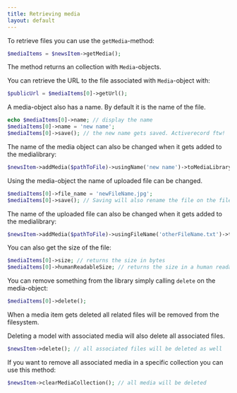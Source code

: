 ```yaml
---
title: Retrieving media
layout: default
---
```


To retrieve files you can use the ```getMedia```-method:

```php
$mediaItems = $newsItem->getMedia();
```

The method returns an collection with `Media`-objects.

You can retrieve the URL to the file associated with `Media`-object with:

```php
$publicUrl = $mediaItems[0]->getUrl();
```

A media-object also has a name. By default it is the name of the file.

```php
echo $mediaItems[0]->name; // display the name
$mediaItems[0]->name = 'new name';
$mediaItems[0]->save(); // the new name gets saved. Activerecord ftw!
```

The name of the media object can also be changed when it gets added to the medialibrary:

```php
$newsItem->addMedia($pathToFile)->usingName('new name')->toMediaLibrary();
```

Using the media-object the name of uploaded file can be changed.

```php
$mediaItems[0]->file_name = 'newFileName.jpg';
$mediaItems[0]->save(); // Saving will also rename the file on the filesystem.
```

The name of the uploaded file can also be changed when it gets added to the medialibrary:

```php
$newsItem->addMedia($pathToFile)->usingFileName('otherFileName.txt')->toMediaLibrary();
```

You can also get the size of the file:

```php
$mediaItems[0]->size; // returns the size in bytes
$mediaItems[0]->humanReadableSize; // returns the size in a human readable form (eg. 1,5 MB)
```

You can remove something from the library simply calling `delete` on the media-object:

```php
$mediaItems[0]->delete();
```

When a media item gets deleted all related files will be removed from the filesystem.

Deleting a model with associated media will also delete all associated files.

```php
$newsItem->delete(); // all associated files will be deleted as well
```

If you want to remove all associated media in a specific collection you can use this method:

```php
$newsItem->clearMediaCollection(); // all media will be deleted
```
